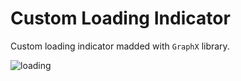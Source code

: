 # Custom Loading Indicator


Custom loading indicator madded with `GraphX` library.

![loading](https://user-images.githubusercontent.com/44511181/106319886-de373d80-6250-11eb-8b94-cecc794fcb6f.gif)
